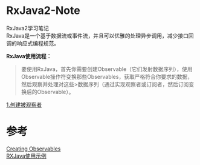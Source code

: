 # RxJava2-Note
RxJava2学习笔记   
RxJava是一个基于数据流或事件流，并且可以优雅的处理异步调用，减少接口回调的响应式编程规范。    

**RxJava使用流程：**
>要使用RxJava，首先你需要创建Observable（它们发射数据序列），使用Observable操作符变换那些Observables，获取严格符合你要求的数据，然后观察并处理对这些>数据序列（通过实现观察者或订阅者，然后订阅变换后的Observable）。

[1.创建被观察者](https://github.com/chenbo-boy/RxJava2-Note1_Creating-Observables/blob/master/README.md "创建被观察者")


















# 参考
[Creating Observables](https://github.com/ReactiveX/RxJava/wiki/Creating-Observables)   
[RXJava使用示例](https://mcxiaoke.gitbooks.io/rxdocs/content/topics/How-To-Use-RxJava.html)  

